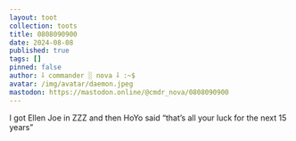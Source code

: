 ```yaml
---
layout: toot
collection: toots
title: 0808090900
date: 2024-08-08
published: true
tags: []
pinned: false
author: ⸸ commander ░ nova ⸸ :~$
avatar: /img/avatar/daemon.jpeg
mastodon: https://mastodon.online/@cmdr_nova/0808090900
---
```


I got Ellen Joe in ZZZ and then HoYo said “that’s all your luck for the next 15 years”

